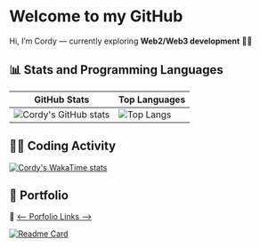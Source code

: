 # Welcome to my GitHub
Hi, I’m Cordy — currently exploring **Web2/Web3 development** 🚀🚀

## 📊 Stats and Programming Languages

| GitHub Stats | Top Languages |
|--------------|---------------|
| ![Cordy's GitHub stats](https://cordystackxdata.vercel.app/api?username=cordyStackX&theme=dark) | ![Top Langs](https://cordystackxdata.vercel.app/api/top-langs/?username=cordyStackX&layout=compact&theme=dark) |


## 👨‍💻 Coding Activity
[![Cordy's WakaTime stats](https://cordystackxdata.vercel.app/api/wakatime?username=cordyStackX&theme=dark)](https://wakatime.com/@cordyStackX)


## 🚀 Portfolio

🔗 [<-- Porfolio Links -->](https://cordy-stack-x.vercel.app/)

[![Readme Card](https://cordystackxdata.vercel.app/api/pin/?username=cordyStackX&repo=cordyStackX&theme=dark)](https://github.com/cordyStackX/cordyStackX)

